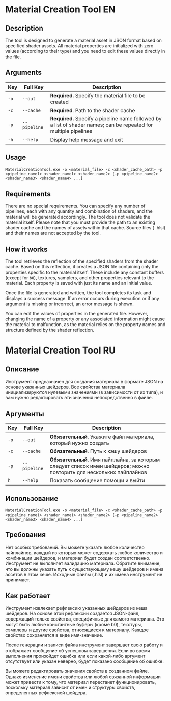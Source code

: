 # Material Creation Tool EN

## Description

The tool is designed to generate a material asset in JSON format based on specified shader assets. All material
properties are initialized with zero values (according to their type) and you need to edit these values directly in the
file.

## Arguments

| Key  | Full Key     | Description                                                                                                       |
|------|--------------|-------------------------------------------------------------------------------------------------------------------|
| `-o` | `--out`      | **Required.** Specify the material file to be created                                                             |
| `-c` | `--cache`    | **Required**. Path to the shader cache                                                                            | 
| `-p` | `--pipeline` | **Required.** Specify a pipeline name followed by a list of shader names; can be repeated for multiple pipelines  |
| `-h` | `--help`     | Display help message and exit                                                                                     |

## Usage
```shell
MaterialCreationTool.exe -o <material_file> -c <shader_cache_path> -p <pipeline_name1> <shader_name1> <shader_name2> [-p <pipeline_name2> <shader_name3> <shader_name4> ...]

```

## Requirements

There are no special requirements. You can specify any number of pipelines, each with any quantity and combination of
shaders, and the material will be generated accordingly. The tool does not validate the material itself. Please note
that you must provide the path to an existing shader cache and the names of assets within that cache. Source files (
.hlsl) and their names are not accepted by the tool.

## How it works

The tool retrieves the reflection of the specified shaders from the shader cache. Based on this reflection, it creates a
JSON file containing only the properties specific to the material itself. These include any constant buffers (except for
`b0`), textures, samplers, and other properties relevant to the material. Each property is saved with just its name and an
initial value.

Once the file is generated and written, the tool completes its task and displays a success message. If an error occurs
during execution or if any argument is missing or incorrect, an error message is shown.

You can edit the values of properties in the generated file. However, changing the name of a property or any associated
information might cause the material to malfunction, as the material relies on the property names and structure defined
by the shader reflection.

# Material Creation Tool RU

## Описание

Инструмент предназначен для создания материала в формате JSON на основе указанных шейдеров. Все свойства материала
инициализируются нулевыми значениями (в зависимости от их типа), и вам нужно редактировать эти значения непосредственно
в файле.

## Аргументы

| Key  | Full Key     | Description                                                                                                         |
|------|--------------|---------------------------------------------------------------------------------------------------------------------|
| `-o` | `--out`      | **Обязательный**. Укажите файл материала, который нужно создать                                                     |
| `-c` | `--cache`    | **Обязательный**. Путь к кэшу шейдеров                                                                              | 
| `-p` | `--pipeline` | **Обязательный**. Имя пайплайна, за которым следует список имен шейдеров; можно повторить для нескольких пайплайнов |
| `h`  | `--help`     | Показать сообщение помощи и выйти                                                                                   |

## Использование

```shell
MaterialCreationTool.exe -o <material_file> -c <shader_cache_path> -p <pipeline_name1> <shader_name1> <shader_name2> [-p <pipeline_name2> <shader_name3> <shader_name4> ...]
```

## Требования

Нет особых требований. Вы можете указать любое количество пайплайнов, каждый из которых может содержать любое количество
и комбинации шейдеров, и материал будет создан соответственно. Инструмент не выполняет валидацию материала.
Обратите внимание, что вы должны указать путь к существующему кешу шейдеров и имена ассетов в этом кеше. Исходные
файлы (.hlsl) и их имена инструмент не принимает.

## Как работает

Инструмент извлекает рефлексию указанных шейдеров из кеша шейдеров. На основе этой рефлексии создается JSON-файл,
содержащий только свойства, специфичные для самого материала. Это могут быть любые константные буферы (кроме b0),
текстуры, сэмплеры и другие свойства, относящиеся к материалу. Каждое свойство сохраняется в виде имя-значение.

После генерации и записи файла инструмент завершает свою работу и отображает сообщение об успешном завершении. Если во
время выполнения произойдет ошибка или если какой-либо аргумент отсутствует или указан неверно, будет показано сообщение
об ошибке.

Вы можете редактировать значения свойств в созданном файле. Однако изменение имени свойства или любой связанной
информации может привести к тому, что материал перестанет функционировать, поскольку материал зависит от имен и
структуры свойств, определенных рефлексией шейдера.
